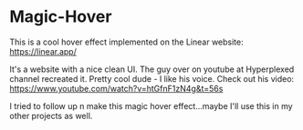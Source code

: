 # Magic-Hover

This is a cool hover effect implemented on the Linear website: https://linear.app/

It's a website with a nice clean UI. The guy over on youtube at Hyperplexed channel recreated it. Pretty cool dude - I like his voice. 
Check out his video: https://www.youtube.com/watch?v=htGfnF1zN4g&t=56s

I tried to follow up n make this magic hover effect...maybe I'll use this in my other projects as well.
